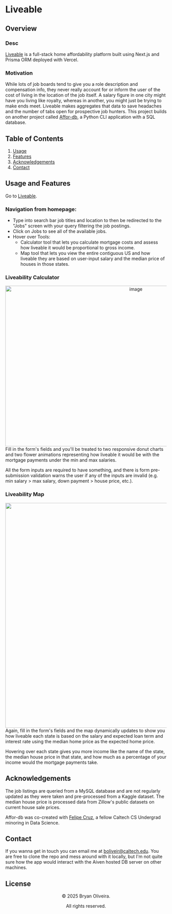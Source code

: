 # Liveable

## Overview
### Desc
[Liveable](https://liveable-zeta.vercel.app/) is a full-stack home affordability platform built using Next.js and Prisma ORM deployed with Vercel.

### Motivation
While lots of job boards tend to give you a role description and compensation info, they never really account for or inform the user of the cost of living in the location of the job itself. A salary figure in one city might have you living like royalty, whereas in another, you might just be trying to make ends meet. Liveable makes aggregates that data to save headaches and the number of tabs open for prospective job hunters. This project builds on another project called [Affor-db](https://github.com/BryOliveira/affor-db), a Python CLI application with a SQL database.

## Table of Contents
1. [Usage](#usage)
2. [Features](#usage)
4. [Acknowledgements](#acknowledgements)
5. [Contact](#contact)

## Usage and Features <a name="usage"></a>
Go to [Liveable](https://liveable-zeta.vercel.app/).
### Navigation from homepage:
- Type into search bar job titles and location to then be redirected to the "Jobs" screen with your query filtering the job postings.
- Click on Jobs to see all of the available jobs.
- Hover over Tools:
  - Calculator tool that lets you calculate mortgage costs and assess how liveable it would be proportional to gross income.
  - Map tool that lets you view the entire contiguous US and how liveable they are based on user-input salary and the median price of houses in those states.
### Liveability Calculator
<div align="center"><img width="800" height="500" alt="image" src="https://github.com/user-attachments/assets/77e8292d-588d-4292-994d-da7cb4495904" /></div>
Fill in the form's fields and you'll be treated to two responsive donut charts and two flower animations representing how liveable it would be with the mortgage payments under the min and max salaries.

All the form inputs are required to have something, and there is form pre-submission validation warns the user if any of the inputs are invalid (e.g. min salary > max salary, down payment > house price, etc.).

### Liveability Map
<div align="center"><img width="1200" height="700" alt="image" src="https://github.com/user-attachments/assets/ae053fed-27bb-4317-ba3c-44039d9212df" /></div>
Again, fill in the form's fields and the map dynamically updates to show you how liveable each state is based on the salary and expected loan term and interest rate using the median home price as the expected home price.

Hovering over each state gives you more income like the name of the state, the median house price in that state, and how much as a percentage of your income would the mortgage payments take.

## Acknowledgements <a name="acknowledgements"></a>
The job listings are queried from a MySQL database and are not regularly updated as they were taken and pre-processed from a Kaggle dataset.
The median house price is processed data from Zillow's public datasets on current house sale prices.

Affor-db was co-created with [Felipe Cruz](https://github.com/PipeCruz), a fellow Caltech CS Undergrad minoring in Data Science.

## Contact <a name="contact"></a>
If you wanna get in touch you can email me at [boliveir@caltech.edu](mailto:boliveir@caltech.edu).
You are free to clone the repo and mess around with it locally, but I'm not quite sure how the app would interact with the Aiven hosted DB server on other machines.

## License <a name="license"></a>
<div align="center">
  &copy; 2025 Bryan Oliveira.
  
  All rights reserved.
</div>
